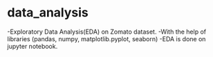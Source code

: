 # data_analysis

-Exploratory Data Analysis(EDA) on Zomato dataset.
-With the help of libraries (pandas, numpy, matplotlib.pyplot, seaborn)
-EDA is done on jupyter notebook.
